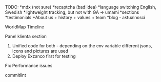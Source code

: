 TODO:
 *mdx (not sure)
 *recaptcha (bad idea)
*language switching English, Swedish
*lightweight tracking, but not with GA -> umami
 *sections
    *testimonials
    *About us + history + values + team
    *blog - aktualnosci

WorldMap
Timeline

Panel klienta section

1. Unified code for both - depending on the env variable different jsons, icons and pictures are used
2. Deploy Exzanco first for testing

Fix Performance issues

commitlint
